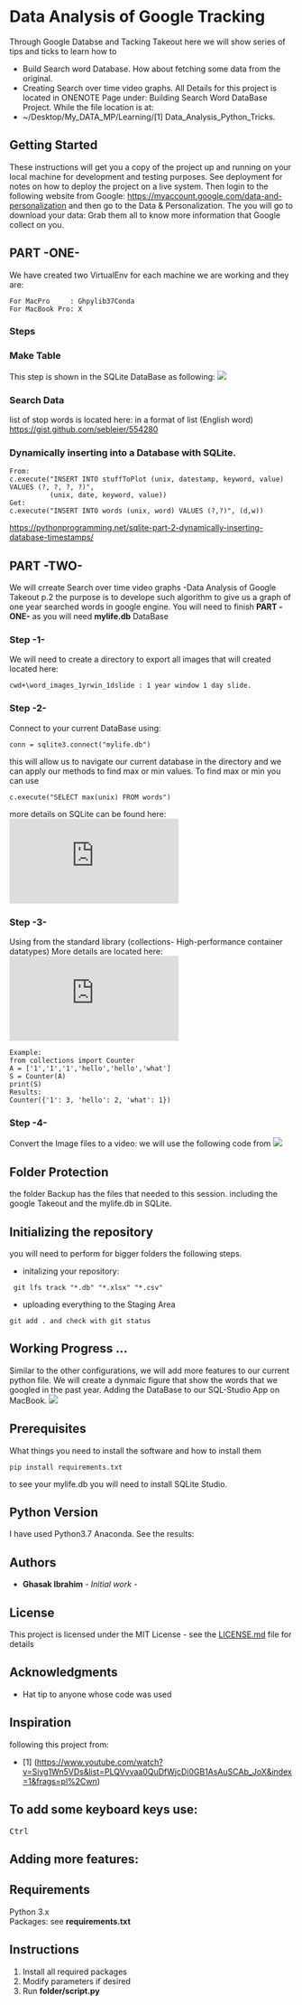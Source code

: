 # Data Analysis of Google Tracking
Through Google Databse and Tacking Takeout here we will show series of tips and ticks to learn how to
* Build Search word Database.
How about fetching some data from the original.
* Creating Search over time video graphs.
All Details for this project is located in ONENOTE Page under: Building Search Word DataBase Project.
While the file location is at:
* ~/Desktop/My_DATA_MP/Learning/[1] Data_Analysis_Python_Tricks.


## Getting Started
These instructions will get you a copy of the project up and running on your local machine for development and testing purposes. See deployment for notes on how to deploy the project on a live system.
Then login to the following website from Google:
https://myaccount.google.com/data-and-personalization
and then go to the Data & Personalization.
The you will go to download your data:
Grab them all to know more information that Google collect on you.

## PART -ONE-
We have created two VirtualEnv for each machine we are working and they are:

```
For MacPro     : Ghpylib37Conda
For MacBook Pro: X
```

### Steps
### Make Table
This step is shown in the SQLite DataBase as following:
![](https://github.com/Ghasak/Data_Analysis_Google_Tracking/blob/master/1.png)

### Search Data
list of stop words is located here: in a format of list (English word)
https://gist.github.com/sebleier/554280

### Dynamically inserting into a Database with SQLite.
```
From:
c.execute("INSERT INTO stuffToPlot (unix, datestamp, keyword, value) VALUES (?, ?, ?, ?)",
          (unix, date, keyword, value))
Get:
c.execute("INSERT INTO words (unix, word) VALUES (?,?)", (d,w))
```
https://pythonprogramming.net/sqlite-part-2-dynamically-inserting-database-timestamps/

## PART -TWO-
We will crreate Search over time video graphs -Data Analysis of Google Takeout p.2
the purpose is to develope such algorithm to give us a graph of one year searched words in google engine.
You will need to finish **PART -ONE-** as you will need **mylife.db** DataBase
### Step -1-
We will need to create a directory to export all images that will created located here:
```
cwd+\word_images_1yrwin_1dslide : 1 year window 1 day slide.
```
### Step -2-
Connect to your current DataBase using:
```
conn = sqlite3.connect("mylife.db")
```
this will allow us to navigate our current database in the directory and we can apply our methods to find max or min values. To find max or min you can use
```
c.execute("SELECT max(unix) FROM words")
```
more details on SQLite can be found here: ![](https://docs.python.org/2/library/sqlite3.html)


### Step -3-
Using from the standard library (collections- High-performance container datatypes)
More details are located here:
![](https://docs.python.org/2/library/collections.html)
```
Example:
from collections import Counter
A = ['1','1','1','hello','hello','what']
S = Counter(A)
print(S)
Results:
Counter({'1': 3, 'hello': 2, 'what': 1})
```


### Step -4-
Convert the Image files to a video: we will use the following code from
![](https://www.pythonprogramming.net/deep-dream-video-python-playing-neural-network-tensorflow/)



## Folder Protection
the folder Backup has the files that needed to this session.
including the google Takeout and the mylife.db in SQLite.

## Initializing the repository
you will need to perform for bigger folders the following steps.
* initalizing your repository:
```
 git lfs track "*.db" "*.xlsx" "*.csv"
```
* uploading everything to the Staging Area
```
git add . and check with git status
```

## Working Progress ...
Similar to the other configurations, we will add more features to our current python file.
We will create a dynmaic figure that show the words that we googled in the past year.
Adding the DataBase to our SQL-Studio App on MacBook.
![](https://github.com/Ghasak/Data_Analysis_Google_Tracking/blob/master/2.gif)

## Prerequisites
What things you need to install the software and how to install them

```
pip install requirements.txt
```
to see your mylife.db you will need to install SQLite Studio.
## Python Version

I have used Python3.7 Anaconda.
See the results:
![]()
## Authors

* **Ghasak Ibrahim** - *Initial work* -

## License
This project is licensed under the MIT License - see the [LICENSE.md](LICENSE.md) file for details
## Acknowledgments
* Hat tip to anyone whose code was used

## Inspiration
following this project from:
* [1] (https://www.youtube.com/watch?v=Siyg1Wn5VDs&list=PLQVvvaa0QuDfWjcDi0GB1AsAuSCAb_JoX&index=1&frags=pl%2Cwn)

## To add some keyboard keys use:
<kbd>Ctrl</kbd>
## Adding more features:
## Requirements
Python 3.x <br />
Packages: see **requirements.txt** <br />
## Instructions
1. Install all required packages
2. Modify parameters if desired
3. Run **folder/script.py**
